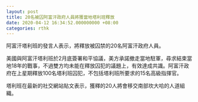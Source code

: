 ```yaml
---
layout: post
title: 20名被囚阿富汗政府人員將獲當地塔利班釋放
date: 2020-04-12 16:34:52.000000000 +08:00
categories: rthk
---
```


阿富汗塔利班的發言人表示，將釋放被囚禁的20名阿富汗政府人員。

美國與阿富汗塔利班於2月底簽署和平協議，美方承諾撤走當地駐軍，尋求結束當地18年的戰事，不過雙方均未能在釋放囚犯的議題上，有效達成共識。阿富汗政府在上星期釋放100名塔利班囚犯，不包括塔利班所要求的15名高級指揮官。

塔利班在最新的社交網站貼文表示，獲釋的20人將會移交南部坎大哈的人道組織。
